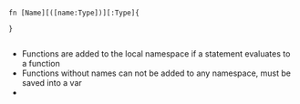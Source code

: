 ```

fn [Name][([name:Type])][:Type]{
    
}


```

* Functions are added to the local namespace if a statement evaluates to a function
* Functions without names can not be added to any namespace, must be saved into a var
* 
